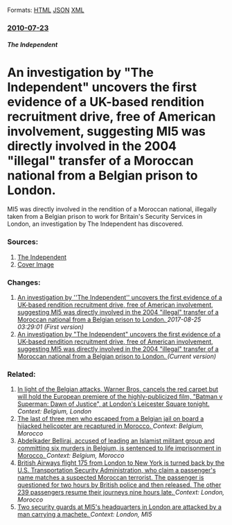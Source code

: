 
Formats: [HTML](/news/2010/07/23/an-investigation-by-the-independent-uncovers-the-first-evidence-of-a-uk-based-rendition-recruitment-drive-free-of-american-involvement-s.html)  [JSON](/news/2010/07/23/an-investigation-by-the-independent-uncovers-the-first-evidence-of-a-uk-based-rendition-recruitment-drive-free-of-american-involvement-s.json)  [XML](/news/2010/07/23/an-investigation-by-the-independent-uncovers-the-first-evidence-of-a-uk-based-rendition-recruitment-drive-free-of-american-involvement-s.xml)  

### [2010-07-23](/news/2010/07/23/index.md)

##### The Independent
# An investigation by "The Independent" uncovers the first evidence of a UK-based rendition recruitment drive, free of American involvement, suggesting MI5 was directly involved in the 2004 "illegal" transfer of a Moroccan national from a Belgian prison to London. 

MI5 was directly involved in the rendition of a Moroccan national, illegally taken from a Belgian prison to work for Britain&#039;s Security Services in London, an investigation by The Independent has discovered.


### Sources:

1. [The Independent](https://www.independent.co.uk/news/uk/home-news/uncovered-britains-secret-rendition-programme-2033450.html)
1. [Cover Image](https://static.independent.co.uk/s3fs-public/thumbnails/image/2010/07/22/20/418602.bin)

### Changes:

1. [An investigation by ''The Independent'' uncovers the first evidence of a UK-based rendition recruitment drive, free of American involvement, suggesting MI5 was directly involved in the 2004 "illegal" transfer of a Moroccan national from a Belgian prison to London. ](/news/2010/07/23/an-investigation-by-the-independent-uncovers-the-first-evidence-of-a-uk-based-rendition-recruitment-drive-free-of-american-involvement.md) _2017-08-25 03:29:01 (First version)_
1. [An investigation by "The Independent" uncovers the first evidence of a UK-based rendition recruitment drive, free of American involvement, suggesting MI5 was directly involved in the 2004 "illegal" transfer of a Moroccan national from a Belgian prison to London. ](/news/2010/07/23/an-investigation-by-the-independent-uncovers-the-first-evidence-of-a-uk-based-rendition-recruitment-drive-free-of-american-involvement-s.md) _(Current version)_

### Related:

1. [In light of the Belgian attacks, Warner Bros. cancels the red carpet but will hold the European premiere of the highly-publicized film, "Batman v Superman: Dawn of Justice", at London's Leicester Square tonight. ](/news/2016/03/22/in-light-of-the-belgian-attacks-warner-bros-cancels-the-red-carpet-but-will-hold-the-european-premiere-of-the-highly-publicized-film-bat.md) _Context: Belgium, London_
2. [ The last of three men who escaped from a Belgian jail on board a hijacked helicopter are recaptured in Morocco. ](/news/2009/08/9/the-last-of-three-men-who-escaped-from-a-belgian-jail-on-board-a-hijacked-helicopter-are-recaptured-in-morocco.md) _Context: Belgium, Morocco_
3. [ Abdelkader Belliraj, accused of leading an Islamist militant group and committing six murders in Belgium, is sentenced to life imprisonment in Morocco. ](/news/2009/07/28/abdelkader-belliraj-accused-of-leading-an-islamist-militant-group-and-committing-six-murders-in-belgium-is-sentenced-to-life-imprisonment.md) _Context: Belgium, Morocco_
4. [ British Airways flight 175 from London to New York is turned back by the U.S. Transportation Security Administration, who claim a passenger's name matches a suspected Moroccan terrorist. The passenger is questioned for two hours by British police and then released. The other 239 passengers resume their journeys nine hours late. ](/news/2005/01/12/british-airways-flight-175-from-london-to-new-york-is-turned-back-by-the-u-s-transportation-security-administration-who-claim-a-passenger.md) _Context: London, Morocco_
5. [ Two security guards at MI5's headquarters in London are attacked by a man carrying a machete. ](/news/2004/09/2/two-security-guards-at-mi5-s-headquarters-in-london-are-attacked-by-a-man-carrying-a-machete.md) _Context: London, MI5_
